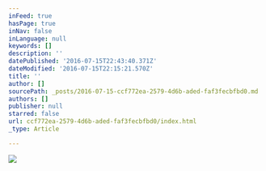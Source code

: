 ```yaml
---
inFeed: true
hasPage: true
inNav: false
inLanguage: null
keywords: []
description: ''
datePublished: '2016-07-15T22:43:40.371Z'
dateModified: '2016-07-15T22:15:21.570Z'
title: ''
author: []
sourcePath: _posts/2016-07-15-ccf772ea-2579-4d6b-aded-faf3fecbfbd0.md
authors: []
publisher: null
starred: false
url: ccf772ea-2579-4d6b-aded-faf3fecbfbd0/index.html
_type: Article

---
```

![](https://the-grid-user-content.s3-us-west-2.amazonaws.com/b7f63730-db3d-4e35-8932-ab6661bf81bd.jpg)